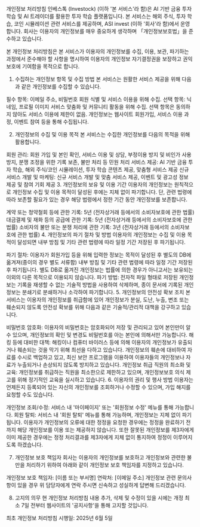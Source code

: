개인정보 처리방침
인베스톡 (Investock) (이하 '본 서비스'라 함)은 AI 기반 금융 투자 학습 및 AI 트레이더를 활용한 투자 학습 플랫폼입니다. 본 서비스는 해외 주식, 투자 학습, 코인 시뮬레이션 관련 서비스를 제공하며, ASI invest (이하 '회사'라 함)에서 운영합니다. 회사는 이용자의 개인정보를 매우 중요하게 생각하며 「개인정보보호법」을 준수하고 있습니다.

본 개인정보 처리방침은 본 서비스가 이용자의 개인정보를 수집, 이용, 보관, 파기하는 과정에서 준수해야 할 사항을 명시하여 이용자의 개인정보 자기결정권을 보장하고 권익 보호에 기여함을 목적으로 합니다.

1. 수집하는 개인정보 항목 및 수집 방법
본 서비스는 원활한 서비스 제공을 위해 다음과 같은 개인정보를 수집할 수 있습니다.

필수 항목: 이메일 주소, 비밀번호
회원 식별 및 서비스 이용을 위해 수집.
선택 항목: 닉네임, 프로필 이미지
서비스 맞춤화 및 커뮤니티 활동을 위해 수집.
선택 항목은 동의하지 않아도 서비스 이용에 제한이 없음.
개인정보는 웹사이트 회원가입, 서비스 이용 과정, 이벤트 참여 등을 통해 수집됩니다.

2. 개인정보의 수집 및 이용 목적
본 서비스는 수집한 개인정보를 다음의 목적을 위해 활용합니다.

회원 관리: 회원 가입 및 본인 확인, 서비스 이용 및 상담, 부정이용 방지 및 비인가 사용 방지, 분쟁 조정을 위한 기록 보존, 불만 처리 등 민원 처리
서비스 제공: AI 기반 금융 투자 학습, 해외 주식/코인 시뮬레이션, 투자 학습 콘텐츠 제공, 맞춤형 서비스 제공
신규 서비스 개발 및 마케팅: 신규 서비스 개발 및 맞춤 서비스 제공, 이벤트 및 광고성 정보 제공 및 참여 기회 제공
3. 개인정보의 보유 및 이용 기간
이용자의 개인정보는 원칙적으로 개인정보 수집 및 이용 목적이 달성된 후에는 지체 없이 파기합니다. 단, 관련 법령에 따라 보존할 필요가 있는 경우 해당 법령에서 정한 기간 동안 개인정보를 보존합니다.

계약 또는 청약철회 등에 관한 기록: 5년 (전자상거래 등에서의 소비자보호에 관한 법률)
대금결제 및 재화 등의 공급에 관한 기록: 5년 (전자상거래 등에서의 소비자보호에 관한 법률)
소비자의 불만 또는 분쟁 처리에 관한 기록: 3년 (전자상거래 등에서의 소비자보호에 관한 법률)
4. 개인정보의 파기 절차 및 방법
이용자의 개인정보는 수집 및 이용 목적이 달성되면 내부 방침 및 기타 관련 법령에 따라 일정 기간 저장된 후 파기됩니다.

파기 절차: 이용자가 회원가입 등을 위해 입력한 정보는 목적이 달성된 후 별도의 DB에 옮겨져(종이의 경우 별도 서류함) 내부 방침 및 기타 관련 법령에 따라 일정 기간 저장된 후 파기됩니다. 별도 DB로 옮겨진 개인정보는 법률에 의한 경우가 아니고서는 보유되는 이외의 다른 목적으로 이용되지 않습니다.
파기 방법: 전자적 파일 형태로 저장된 개인정보는 기록을 재생할 수 없는 기술적 방법을 사용하여 삭제하며, 종이 문서에 기록된 개인정보는 분쇄기로 분쇄하거나 소각하여 파기합니다.
5. 개인정보의 안전성 확보 조치
본 서비스는 이용자의 개인정보를 취급함에 있어 개인정보가 분실, 도난, 누출, 변조 또는 훼손되지 않도록 안전성 확보를 위해 다음과 같은 기술적/관리적 대책을 강구하고 있습니다.

비밀번호 암호화: 이용자의 비밀번호는 암호화되어 저장 및 관리되고 있어 본인만이 알 수 있으며, 개인정보의 확인 및 변경도 비밀번호를 아는 본인에 의해서만 가능합니다.
해킹 등에 대비한 대책: 해킹이나 컴퓨터 바이러스 등에 의해 이용자의 개인정보가 유출되거나 훼손되는 것을 막기 위해 최선을 다하고 있습니다. 개인정보의 훼손에 대비하여 자료를 수시로 백업하고 있고, 최신 보안 프로그램을 이용하여 이용자들의 개인정보나 자료가 누출되거나 손상되지 않도록 방지하고 있습니다.
개인정보 취급 직원의 최소화 및 교육: 개인정보를 취급하는 직원을 최소한으로 제한하고 있으며, 개인정보보호 의식 제고를 위해 정기적인 교육을 실시하고 있습니다.
6. 이용자의 권리 및 행사 방법
이용자는 언제든지 등록되어 있는 자신의 개인정보를 조회하거나 수정할 수 있으며, 가입 해지를 요청할 수도 있습니다.

개인정보 조회/수정: 서비스 내 '마이페이지' 또는 '회원정보 수정' 메뉴를 통해 가능합니다.
회원 탈퇴: 서비스 내 '회원 탈퇴' 메뉴를 통해 가능하며, 개인정보는 지체 없이 파기됩니다.
이용자가 개인정보의 오류에 대한 정정을 요청한 경우에는 정정을 완료하기 전까지 해당 개인정보를 이용 또는 제공하지 않습니다. 또한 잘못된 개인정보를 제3자에게 이미 제공한 경우에는 정정 처리결과를 제3자에게 지체 없이 통지하여 정정이 이루어지도록 하겠습니다.

7. 개인정보 보호 책임자
회사는 이용자의 개인정보를 보호하고 개인정보와 관련한 불만을 처리하기 위하여 아래와 같이 개인정보 보호 책임자를 지정하고 있습니다.

개인정보 보호 책임자: [이름 또는 부서명]
연락처: [이메일 주소]
개인정보 관련 문의사항이 있을 경우 위 담당자에게 연락 주시면 신속하고 성실하게 답변해 드리겠습니다.

8. 고지의 의무
현 개인정보 처리방침 내용 추가, 삭제 및 수정이 있을 시에는 개정 최소 7일 전부터 웹사이트의 '공지사항'을 통해 고지할 것입니다.

최초 개인정보 처리방침 시행일: 2025년 6월 5일
